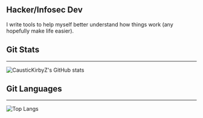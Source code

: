 ## Hacker/Infosec Dev
I write tools to help myself better understand how things work (any hopefully make life easier).


## Git Stats
---
![CausticKirbyZ's GitHub stats](https://github-readme-stats.vercel.app/api?username=CausticKirbyZ&theme=radical)

## Git Languages
---
![Top Langs](https://github-readme-stats.vercel.app/api/top-langs/?username=CausticKirbyZ&theme=radical&hide=Roff)



